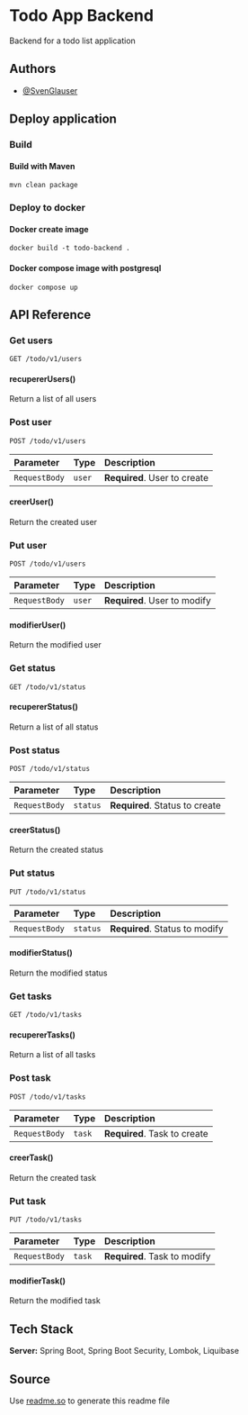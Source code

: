 
# Todo App Backend

Backend for a todo list application

## Authors

- [@SvenGlauser](https://www.github.com/svenglauser)

## Deploy application

### Build

#### Build with Maven 

`mvn clean package`

### Deploy to docker

#### Docker create image 

`docker build -t todo-backend .`

#### Docker compose image with postgresql 

`docker compose up`

## API Reference

### Get users

```http
GET /todo/v1/users
```

#### recupererUsers()

Return a list of all users

### Post user

```http
POST /todo/v1/users
```

| Parameter     | Type   | Description                  |
|:--------------|:-------|:-----------------------------|
| `RequestBody` | `user` | **Required**. User to create |

#### creerUser()

Return the created user

### Put user

```http
POST /todo/v1/users
```

| Parameter     | Type   | Description                  |
|:--------------|:-------|:-----------------------------|
| `RequestBody` | `user` | **Required**. User to modify |

#### modifierUser()

Return the modified user

### Get status

```http
GET /todo/v1/status
```

#### recupererStatus()

Return a list of all status

### Post status

```http
POST /todo/v1/status
```

| Parameter     | Type     | Description                    |
|:--------------|:---------|:-------------------------------|
| `RequestBody` | `status` | **Required**. Status to create |

#### creerStatus()

Return the created status

### Put status

```http
PUT /todo/v1/status
```

| Parameter     | Type     | Description                    |
|:--------------|:---------|:-------------------------------|
| `RequestBody` | `status` | **Required**. Status to modify |

#### modifierStatus()

Return the modified status

### Get tasks

```http
GET /todo/v1/tasks
```

#### recupererTasks()

Return a list of all tasks

### Post task

```http
POST /todo/v1/tasks
```

| Parameter     | Type   | Description                  |
|:--------------|:-------|:-----------------------------|
| `RequestBody` | `task` | **Required**. Task to create |

#### creerTask()

Return the created task

### Put task

```http
PUT /todo/v1/tasks
```

| Parameter     | Type   | Description                  |
|:--------------|:-------|:-----------------------------|
| `RequestBody` | `task` | **Required**. Task to modify |

#### modifierTask()

Return the modified task

## Tech Stack

**Server:** Spring Boot, Spring Boot Security, Lombok, Liquibase

## Source

Use [readme.so](https://readme.so/editor) to generate this readme file
